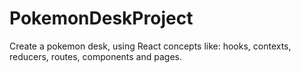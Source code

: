 # PokemonDeskProject
Create a pokemon desk, using React concepts like: hooks, contexts, reducers, routes, components and pages.

